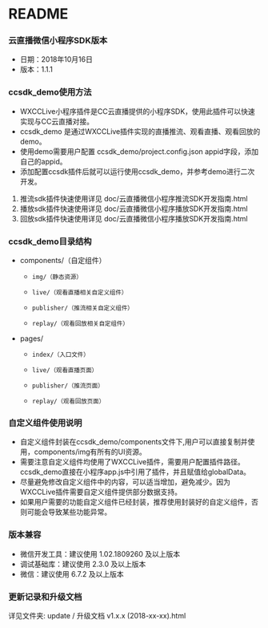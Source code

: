 # README

### 云直播微信小程序SDK版本
* 日期：2018年10月16日
* 版本：1.1.1

### ccsdk_demo使用方法
* WXCCLive小程序插件是CC云直播提供的小程序SDK，使用此插件可以快速实现与CC云直播对接。
* ccsdk_demo 是通过WXCCLive插件实现的直播推流、观看直播、观看回放的demo。
* 使用demo需要用户配置 ccsdk_demo/project.config.json appid字段，添加自己的appid。
* 添加配置ccsdk插件后就可以运行使用ccsdk_demo，并参考demo进行二次开发。

1. 推流sdk插件快速使用详见 doc/云直播微信小程序推流SDK开发指南.html
2. 播放sdk插件快速使用详见 doc/云直播微信小程序播放SDK开发指南.html
3. 回放sdk插件快速使用详见 doc/云直播微信小程序播放SDK开发指南.html

### ccsdk_demo目录结构
* components/（自定组件）
    *     img/（静态资源）
    *     live/（观看直播相关自定义组件）
    *     publisher/（推流相关自定义组件）
    *     replay/（观看回放相关自定组件）
* pages/
    *     index/（入口文件）
    *     live/（观看直播页面）
    *     publisher/（推流页面）
    *     replay/（观看回放页面）

### 自定义组件使用说明
* 自定义组件封装在ccsdk_demo/components文件下,用户可以直接复制并使用，components/img有所有的UI资源。
* 需要注意自定义组件均使用了WXCCLive插件，需要用户配置插件路径。ccsdk_demo直接在小程序app.js中引用了插件，并且赋值给globalData。
* 尽量避免修改自定义组件中的内容，可以适当增加，避免减少。因为WXCCLive插件需要自定义组件提供部分数据支持。
* 如果用户需要的功能自定义组件已经封装，推荐使用封装好的自定义组件，否则可能会导致某些功能异常。

### 版本兼容
* 微信开发工具：建议使用 1.02.1809260 及以上版本
* 调试基础库：建议使用 2.3.0 及以上版本
* 微信：建议使用 6.7.2 及以上版本

### 更新记录和升级文档

详见文件夹: update / 升级文档 v1.x.x (2018-xx-xx).html






